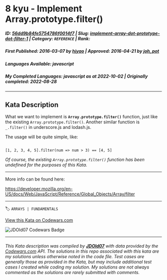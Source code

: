 # 8 kyu - Implement Array.prototype.filter()

##### **ID**: [56dd9b84fe5754786f0014f7](https://www.codewars.com/kata/56dd9b84fe5754786f0014f7) | **Slug**: [implement-array-dot-prototype-dot-filter-1](https://www.codewars.com/kata/56dd9b84fe5754786f0014f7) | **Category**: `REFERENCE` | **Rank**: <span style="color:white">8 kyu</span>

##### **First Published**: 2016-03-07 ***by*** [hjyao](https://www.codewars.com/users/hjyao) | **Approved**: 2016-04-21 ***by*** [joh_pot](https://www.codewars.com/users/joh_pot)

##### **Languages Available**: javascript

##### **My Completed Languages**: javascript ***as at*** 2022-10-02 | **Originally completed**: 2022-08-28

---

## Kata Description


What we want to implement is **`Array.prototype.filter()`** function, just like the existing `Array.prototype.filter()`. Another similar function is `_.filter()` in underscore.js and lodash.js. 



The usage will be quite simple, like:

```

[1, 2, 3, 4, 5].filter(num => num > 3) == [4, 5]

```



*Of course, the existing `Array.prototype.filter()` function has been undefined for the purposes of this Kata.*



---



More info can be found here:



https://developer.mozilla.org/en-US/docs/Web/JavaScript/Reference/Global_Objects/Array/filter



---


🏷 `ARRAYS | FUNDAMENTALS`


[View this Kata on Codewars.com](https://www.codewars.com/kata/56dd9b84fe5754786f0014f7)

![](https://www.codewars.com/users/jdold07/badges/large "JDOld07 Codewars Badge")

---

###### *This Kata description was compiled by [**JDOld07**](https://tpstech.dev) with data provided by the [Codewars.com](https://www.codewars.com) API.  The solutions in this repo associated with this kata are my solutions unless otherwise noted in the code file.  Test cases are generally those as provided in the Kata, but may include additional test cases I created while coding my solution.  My solutions are not always commented as the solutions are rarely submitted with comments.*
